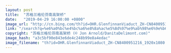 ```yaml
---
layout: post
title:  "苏格兰格伦芬南高架桥"
date:   "2019-04-29 16:00:00 +0800"
image_url: "http://cn.bing.com/th?id=OHR.GlenfinnanViaduct_ZH-CN8400951216_1920x1080.jpg&rf=LaDigue_1920x1080.jpg&pid=hp"
link: "/search?q=%e6%a0%bc%e4%bc%a6%e8%8a%ac%e5%8d%97%e9%ab%98%e6%9e%b6%e6%a1%a5&form=hpcapt&mkt=zh-cn"
copyright: "苏格兰格伦芬南高架桥 (© Jon Arnold/DanitaDelimont.com)"
image_hash: "a3c5bf90e843e6de4c248b99e8a4edac"
image_filename: "th?id=OHR.GlenfinnanViaduct_ZH-CN8400951216_1920x1080.jpg&rf=LaDigue_1920x1080.jpg&pid=hp"
---
```

